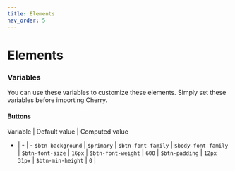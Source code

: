 ```yaml
---
title: Elements
nav_order: 5
---
```


# Elements

### Variables

You can use these variables to customize these elements. Simply set these variables before importing Cherry.

#### Buttons

Variable | Default value | Computed value
- | - | -
`$btn-background`  | `$primary` |
`$btn-font-family`  | `$body-font-family` |
`$btn-font-size`  | `16px` |
`$btn-font-weight`  | `600` |
`$btn-padding`  | `12px 31px` |
`$btn-min-height`  | `0` |
